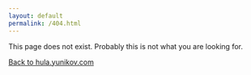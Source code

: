 ```yaml
---
layout: default
permalink: /404.html
---
```


This page does not exist. Probably this is not what you are looking for.

<a href="https://hula.yunikov.com">
    Back to hula.yunikov.com
</a>